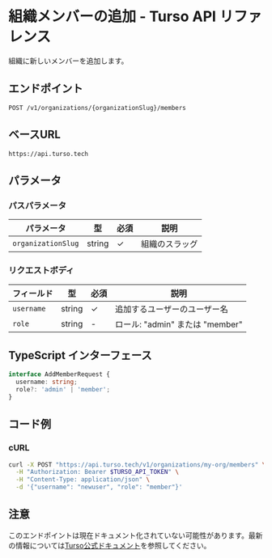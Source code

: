 # 組織メンバーの追加 - Turso API リファレンス

組織に新しいメンバーを追加します。

## エンドポイント

```
POST /v1/organizations/{organizationSlug}/members
```

## ベースURL

```
https://api.turso.tech
```

## パラメータ

### パスパラメータ

| パラメータ | 型 | 必須 | 説明 |
|-----------|-----|------|------|
| `organizationSlug` | string | ✓ | 組織のスラッグ |

### リクエストボディ

| フィールド | 型 | 必須 | 説明 |
|-----------|-----|------|------|
| `username` | string | ✓ | 追加するユーザーのユーザー名 |
| `role` | string | - | ロール: "admin" または "member" |

## TypeScript インターフェース

```typescript
interface AddMemberRequest {
  username: string;
  role?: 'admin' | 'member';
}
```

## コード例

### cURL

```bash
curl -X POST "https://api.turso.tech/v1/organizations/my-org/members" \
  -H "Authorization: Bearer $TURSO_API_TOKEN" \
  -H "Content-Type: application/json" \
  -d '{"username": "newuser", "role": "member"}'
```

## 注意

このエンドポイントは現在ドキュメント化されていない可能性があります。最新の情報については[Turso公式ドキュメント](https://docs.turso.tech)を参照してください。
